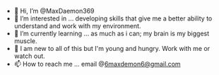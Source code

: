 - 👋 Hi, I’m @MaxDaemon369
- 👀 I’m interested in ... developing skills that give me a better ability to understand and work with my environment.
- 🌱 I’m currently learning ... as much as i can; my brain is my biggest muscle.
- 💞️ I am new to all of this but I'm young and hungry. Work with me or watch out. 
- 📫 How to reach me ... email @6maxdemon6@gmail.com

<!---
MaxDaemon369/MaxDaemon369 is a ✨ special ✨ repository because its `README.md` (this file) appears on your GitHub profile.
You can click the Preview link to take a look at your changes.
--->
